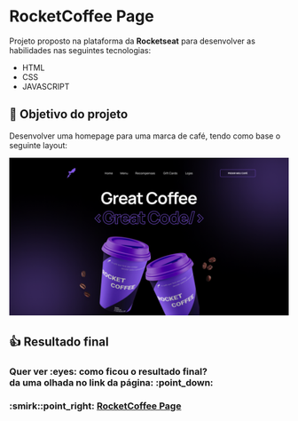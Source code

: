 # RocketCoffee Page
Projeto proposto na plataforma da **Rocketseat** para desenvolver as habilidades nas seguintes tecnologias:

* HTML
* CSS
* JAVASCRIPT

## :dart: Objetivo do projeto
Desenvolver uma homepage para uma marca de café, tendo como base o seguinte layout:

![layout](assets/layout.png)

## :thumbsup: Resultado final
<h3>Quer ver :eyes: como ficou o resultado final?<br>
da uma olhada no link da página: :point_down:</h3>
<h3>:smirk::point_right: <a href="https://alvaronascimento-dev.github.io/rocketcoffee-page" target="_blank">RocketCoffee Page</a></h3>

